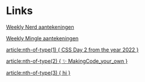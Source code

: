 # Links

[Weekly Nerd aantekeningen](https://github.com/farrahton/weekly-nerd-2122/wiki/Weekly-Nerd-aantekeningen)

[Weekly Mingle aantekeningen](https://github.com/farrahton/weekly-nerd-2122/wiki/Weekly-Mingle-aantekeningen)

[article:nth-of-type(1) {
CSS Day 2 from the year 2022
}](https://github.com/farrahton/weekly-nerd-2122/wiki/article:nth-of-type(1))

[article:nth-of-type(2) {
:sparkles: MakingCode_your_own
}](https://github.com/farrahton/weekly-nerd-2122/wiki/article:nth-of-type(2))

[article:nth-of-type(3) {
hi
}](https://github.com/farrahton/weekly-nerd-2122/wiki/article:nth-of-type(3))

